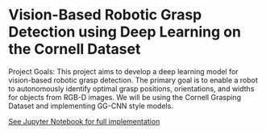 
# Vision-Based Robotic Grasp Detection using Deep Learning on the Cornell Dataset

Project Goals: This project aims to develop a deep learning model for vision-based robotic grasp detection. The primary goal is to enable a robot to autonomously identify optimal grasp positions, orientations, and widths for objects from RGB-D images. We will be using the Cornell Grasping Dataset and implementing GG-CNN style models.

[See Jupyter Notebook for full implementation](https://github.com/karimnihal/Grasp_model/blob/main/nk_DLR.ipynb)
